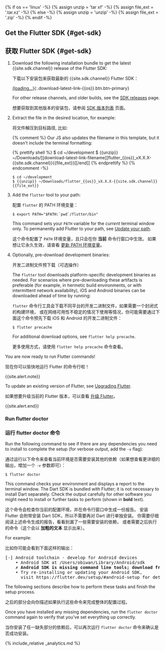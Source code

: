 {% if os == 'linux' -%}
  {% assign unzip = 'tar xf' -%}
  {% assign file_ext = '.tar.xz' -%}
{% else -%}
  {% assign unzip = 'unzip' -%}
  {% assign file_ext = '.zip' -%}
{% endif -%}

## Get the Flutter SDK {#get-sdk}

## 获取 Flutter SDK {#get-sdk}


 1. Download the following installation bundle to get the latest {{site.sdk.channel}} release of the
    Flutter SDK:

    下载以下安装包来获取最新的 {{site.sdk.channel}} Flutter SDK：

    [(loading...)](#){:.download-latest-link-{{os}}.btn.btn-primary}

    For other release channels, and older builds, see the [SDK
    releases](/docs/development/tools/sdk/releases) page.

    想要获取到其他版本的安装包，请参阅 [SDK 版本列表](/docs/development/tools/sdk/releases) 页面。

 2. Extract the file in the desired location, for example:

    将文件解压到目标路径, 比如:

    {% comment %}
      Our JS also updates the filename in this template, but it doesn't include the terminal formatting:

      {% prettify shell %}
      $ cd ~/development
      $ {{unzip}} ~/Downloads/[[download-latest-link-filename]]flutter_{{os}}_vX.X.X-{{site.sdk.channel}}{{file_ext}}[[/end]]
      {% endprettify %}
    {% endcomment -%}

    ```terminal
    $ cd ~/development
    $ {{unzip}} ~/Downloads/flutter_{{os}}_vX.X.X-{{site.sdk.channel}}{{file_ext}}
    ```

 3. Add the `flutter` tool to your path:

    配置 `flutter` 的 PATH 环境变量：

    ```terminal
    $ export PATH="$PATH:`pwd`/flutter/bin"
    ```

    This command sets your `PATH` variable for the _current_ terminal window only.
    To permanently add Flutter to your path, see [Update your
    path](#update-your-path).

    这个命令配置了 `PATH` 环境变量，且只会在你 **当前** 命令行窗口中生效。
    如果想让它永久生效，请查看 [更新 PATH 环境变量](#update-your-path)。
    
 4. Optionally, pre-download development binaries:
    
    开发二进制文件预下载（可选操作）

    The `flutter` tool downloads platform-specific development binaries as
    needed. For scenarios where pre-downloading these artifacts is preferable
    (for example, in hermetic build environments,
    or with intermittent network availability), iOS
    and Android binaries can be downloaded ahead of time by running:
    
    `flutter` 命令行工具会下载不同平台的开发二进制文件，如果需要一个封闭式的构建环境，
    或在网络可用性不稳定的情况下使用等情况，你可能需要通过下面这个命令预先下载
    iOS 和 Android 的开发二进制文件：


    ```terminal
    $ flutter precache
    ```

    For additional download options, see `flutter help precache`.
    
    更多使用方式，请使用 `flutter help precache` 命令查看。

You are now ready to run Flutter commands!

现在你可以愉快地运行 Flutter 的命令行啦！


{{site.alert.note}}

  To update an existing version of Flutter, see
  [Upgrading Flutter](/docs/development/tools/sdk/upgrading).
  
  如果想要升级当前的 Flutter 版本，可以查看 [升级 Flutter](/docs/development/tools/sdk/upgrading)。

{{site.alert.end}}

### Run flutter doctor

### 运行 flutter doctor 命令


Run the following command to see if there are any dependencies you need to
install to complete the setup (for verbose output, add the `-v` flag):

通过运行以下命令来查看当前环境是否需要安装其他的依赖（如果想查看更详细的输出，增加一个 `-v` 参数即可）：

```terminal
$ flutter doctor
```

This command checks your environment and displays a report to the terminal
window. The Dart SDK is bundled with Flutter; it is not necessary to install
Dart separately. Check the output carefully for other software you might
need to install or further tasks to perform (shown in **bold** text).

这个命令会检查你当前的配置环境，并在命令行窗口中生成一份报告。
安装 Flutter 会附带安装 Dart SDK，所以不需要再对 Dart 进行单独安装。
你需要仔细阅读上述命令生成的报告，看看别漏了一些需要安装的依赖，
或者需要之后执行的命令（这个会以 **加粗的文本** 显示出来）。

For example:

比如你可能会看到下面这样的输出：

<pre>
[-] Android toolchain - develop for Android devices
    • Android SDK at /Users/obiwan/Library/Android/sdk
    <strong>✗ Android SDK is missing command line tools; download from https://goo.gl/XxQghQ</strong>
    • Try re-installing or updating your Android SDK,
      visit https://flutter.dev/setup/#android-setup for detailed instructions.
</pre>

The following sections describe how to perform these tasks and finish the setup
process.

之后的部分会向你描述如果执行这些命令来完成整体的配置过程。

Once you have installed any missing dependencies, run the `flutter doctor`
command again to verify that you’ve set everything up correctly.

当你安装了任一缺失部分的依赖后，可以再次运行 `flutter doctor` 命令来确认是否成功安装。

{% include_relative _analytics.md %}

